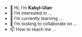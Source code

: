 - 👋 Hi, I’m <b>Kabyl-Ulan</b>
- 👀 I’m interested in ...
- 🌱 I’m currently learning ...
- 💞️ I’m looking to collaborate on ...
- 📫 How to reach me ...

<!---
kabyl-ulan/kabyl-ulan is a ✨ special ✨ repository because its `README.md` (this file) appears on your GitHub profile.
You can click the Preview link to take a look at your changes.
--->

